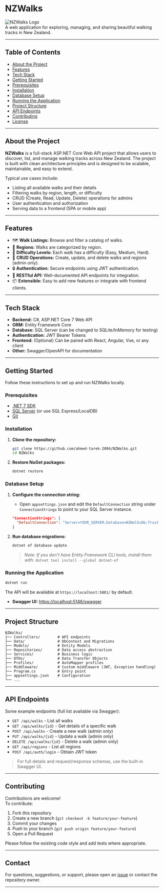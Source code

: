 # NZWalks

![NZWalks Logo](https://img.shields.io/badge/NZWalks-.NET%207.0-blue)  
A web application for exploring, managing, and sharing beautiful walking tracks in New Zealand.

---

## Table of Contents

- [About the Project](#about-the-project)
- [Features](#features)
- [Tech Stack](#tech-stack)
- [Getting Started](#getting-started)
- [Prerequisites](#prerequisites)
- [Installation](#installation)
- [Database Setup](#database-setup)
- [Running the Application](#running-the-application)
- [Project Structure](#project-structure)
- [API Endpoints](#api-endpoints)
- [Contributing](#contributing)
- [License](#license)

---

## About the Project

**NZWalks** is a full-stack ASP.NET Core Web API project that allows users to discover, list, and manage walking tracks across New Zealand. The project is built with clean architecture principles and is designed to be scalable, maintainable, and easy to extend.

Typical use cases include:
- Listing all available walks and their details
- Filtering walks by region, length, or difficulty
- CRUD (Create, Read, Update, Delete) operations for admins
- User authentication and authorization
- Serving data to a frontend (SPA or mobile app)

---

## Features

- 🗺️ **Walk Listings:** Browse and filter a catalog of walks.
- 📍 **Regions:** Walks are categorized by region.
- 🌄 **Difficulty Levels:** Each walk has a difficulty (Easy, Medium, Hard).
- 📝 **CRUD Operations:** Create, update, and delete walks and regions (admin only).
- 🔒 **Authentication:** Secure endpoints using JWT authentication.
- 🧩 **RESTful API:** Well-documented API endpoints for integration.
- 📦 **Extensible:** Easy to add new features or integrate with frontend clients.

---

## Tech Stack

- **Backend:** C#, ASP.NET Core 7 Web API
- **ORM:** Entity Framework Core
- **Database:** SQL Server (can be changed to SQLite/InMemory for testing)
- **Authentication:** JWT Bearer Tokens
- **Frontend:** (Optional) Can be paired with React, Angular, Vue, or any client
- **Other:** Swagger/OpenAPI for documentation

---

## Getting Started

Follow these instructions to set up and run NZWalks locally.

### Prerequisites

- [.NET 7 SDK](https://dotnet.microsoft.com/download/dotnet/7.0)
- [SQL Server](https://www.microsoft.com/en-us/sql-server/sql-server-downloads) (or use SQL Express/LocalDB)
- [Git](https://git-scm.com/)

### Installation

1. **Clone the repository:**
   ```bash
   git clone https://github.com/ahmed-tarek-2004/NZWalks.git
   cd NZWalks
   ```

2. **Restore NuGet packages:**
   ```bash
   dotnet restore
   ```

### Database Setup

1. **Configure the connection string:**

   - Open `appsettings.json` and edit the `DefaultConnection` string under `ConnectionStrings` to point to your SQL Server instance.

   ```json
   "ConnectionStrings": {
     "DefaultConnection": "Server=YOUR_SERVER;Database=NZWalksDb;Trusted_Connection=True;MultipleActiveResultSets=true"
   }
   ```

2. **Run database migrations:**
   ```bash
   dotnet ef database update
   ```
   > _Note: If you don't have Entity Framework CLI tools, install them with:_
   > `dotnet tool install --global dotnet-ef`

### Running the Application

```bash
dotnet run
```

The API will be available at `https://localhost:5001/` by default.

- **Swagger UI:** [https://localhost:5146/swagger](https://localhost:5146/swagger)

---

## Project Structure

```
NZWalks/
├── Controllers/        # API endpoints
├── Data/               # DbContext and Migrations
├── Models/             # Entity Models
├── Repositories/       # Data access abstraction
├── Services/           # Business logic 
├── DTOs/               # Data Transfer Objects
├── Profiles/           # AutoMapper profiles
├── Middleware/         # Custom middleware (JWT, Exception handling)
├── Program.cs          # Entry point
├── appsettings.json    # Configuration
└── ...
```

---

## API Endpoints

Some example endpoints (full list available via Swagger):

- `GET /api/walks` - List all walks
- `GET /api/walks/{id}` - Get details of a specific walk
- `POST /api/walks` - Create a new walk (admin only)
- `PUT /api/walks/{id}` - Update a walk (admin only)
- `DELETE /api/walks/{id}` - Delete a walk (admin only)
- `GET /api/regions` - List all regions
- `POST /api/auth/login` - Obtain JWT token

> For full details and request/response schemas, use the built-in Swagger UI.

---

## Contributing

Contributions are welcome!  
To contribute:

1. Fork this repository
2. Create a new branch (`git checkout -b feature/your-feature`)
3. Commit your changes
4. Push to your branch (`git push origin feature/your-feature`)
5. Open a Pull Request

Please follow the existing code style and add tests where appropriate.

---
## Contact

For questions, suggestions, or support, please open an [issue](https://github.com/ahmed-tarek-2004/NZWalks/issues) or contact the repository owner.

---
